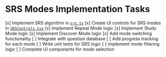 # SRS Modes Implementation Tasks

[x] Implement SRS algorithm in [`srs.ts`](src/lib/srs.ts)
[x] Create UI controls for SRS modes in [`SRSControls.tsx`](src/components/SRSControls.tsx)
[x] Implement Repeat Mode logic
[x] Implement Study Mode logic
[x] Implement Discover Mode logic
[x] Add mode switching functionality
[ ] Integrate with question database
[ ] Add progress tracking for each mode
[ ] Write unit tests for SRS logic
[ ] Implement mode filtering logic
[ ] Complete UI components for mode selection